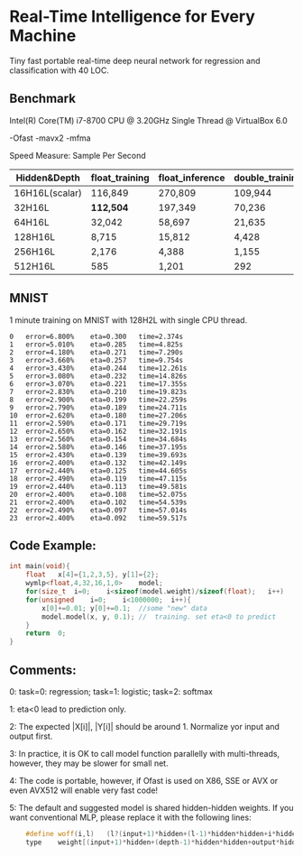 # Real-Time Intelligence for Every Machine
Tiny fast portable real-time deep neural network for regression and classification with 40 LOC.

## Benchmark
Intel(R) Core(TM) i7-8700 CPU @ 3.20GHz Single Thread @ VirtualBox 6.0 

-Ofast -mavx2 -mfma

Speed Measure:	Sample Per Second

|Hidden&Depth|float_training|float_inference|double_training|double_inference|
|----|----|----|----|----|
|16H16L(scalar)|116,849|270,809|109,944|242,912|
|32H16L|**112,504**|197,349|70,236 |142,807|
|64H16L|32,042|58,697|21,635|45,111|
|128H16L|8,715|15,812|4,428|8,904|
|256H16L|2,176|4,388|1,155|2,369|
|512H16L|585|1,201|292|614|

## MNIST
1 minute training on MNIST with 128H2L with single CPU thread.

```
0	error=6.800%	eta=0.300	time=2.374s
1	error=5.010%	eta=0.285	time=4.825s
2	error=4.180%	eta=0.271	time=7.290s
3	error=3.660%	eta=0.257	time=9.754s
4	error=3.430%	eta=0.244	time=12.261s
5	error=3.080%	eta=0.232	time=14.826s
6	error=3.070%	eta=0.221	time=17.355s
7	error=2.830%	eta=0.210	time=19.823s
8	error=2.900%	eta=0.199	time=22.259s
9	error=2.790%	eta=0.189	time=24.711s
10	error=2.620%	eta=0.180	time=27.206s
11	error=2.590%	eta=0.171	time=29.719s
12	error=2.650%	eta=0.162	time=32.191s
13	error=2.560%	eta=0.154	time=34.684s
14	error=2.580%	eta=0.146	time=37.195s
15	error=2.430%	eta=0.139	time=39.693s
16	error=2.400%	eta=0.132	time=42.149s
17	error=2.440%	eta=0.125	time=44.605s
18	error=2.490%	eta=0.119	time=47.115s
19	error=2.440%	eta=0.113	time=49.581s
20	error=2.400%	eta=0.108	time=52.075s
21	error=2.400%	eta=0.102	time=54.539s
22	error=2.490%	eta=0.097	time=57.014s
23	error=2.400%	eta=0.092	time=59.517s
```

## Code Example:

```C++
int	main(void){
	float	x[4]={1,2,3,5},	y[1]={2};
	wymlp<float,4,32,16,1,0>	model;	
	for(size_t	i=0;	i<sizeof(model.weight)/sizeof(float);	i++)	model.weight[i]=3.0*rand()/RAND_MAX-1.5;	
	for(unsigned	i=0;	i<1000000;	i++){	
		x[0]+=0.01;	y[0]+=0.1;	//some "new" data
		model.model(x, y, 0.1);	//	training. set eta<0 to predict
	}
	return	0;
}
```
## Comments:

0: task=0: regression; task=1: logistic; task=2: softmax

1: eta<0 lead to prediction only.

2: The expected |X[i]|, |Y[i]| should be around 1. Normalize yor input and output first.

3: In practice, it is OK to call model function parallelly with multi-threads, however, they may be slower for small net.

4: The code is portable, however, if Ofast is used on X86, SSE or AVX or even AVX512 will enable very fast code!

5: The default and suggested model is shared hidden-hidden weights. If you want conventional MLP, please replace it with the following lines:
```C++
	#define	woff(i,l)	(l?(input+1)*hidden+(l-1)*hidden*hidden+i*hidden:i*hidden)
	type	weight[(input+1)*hidden+(depth-1)*hidden*hidden+output*hidden];
```	


